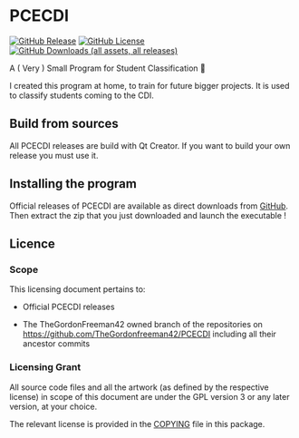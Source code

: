 # PCECDI

[![GitHub Release](https://img.shields.io/github/v/release/TheGordonFreeman42/PCECDI?display_name=release&style=for-the-badge)](https://github.com/TheGordonFreeman42/PCECDI/releases/latest)
[![GitHub License](https://img.shields.io/github/license/TheGordonFreeman42/PCECDI?style=for-the-badge&logo=github)](https://github.com/TheGordonFreeman42/PCECDI/blob/main/COPYING)
[![GitHub Downloads (all assets, all releases)](https://img.shields.io/github/downloads/TheGordonFreeman42/PCECDI/total?style=for-the-badge)](https://github.com/TheGordonFreeman42/PCECDI/releases)



A ( Very ) Small Program for Student Classification 🤣 

I created this program at home, to train for future bigger projects. It is used to classify students coming to the CDI.

## Build from sources

All PCECDI releases are build with Qt Creator. If you want to build your own release you must use it.

## Installing the program

Official releases of PCECDI are available as direct downloads from [GitHub](https://github.com/TheGordonFreeman42/PCECDI/releases/latest). Then extract the zip that you just downloaded and launch the executable !

## Licence

### Scope

This licensing document pertains to:

- Official PCECDI releases

- The TheGordonFreeman42 owned branch of the repositories on
  https://github.com/TheGordonfreeman42/PCECDI including all their ancestor commits

### Licensing Grant

All source code files and all the artwork (as defined by the respective license) in scope of this document are under the GPL version 3
or any later version, at your choice.

The relevant license is provided in the [COPYING](COPYING) file in this
package.